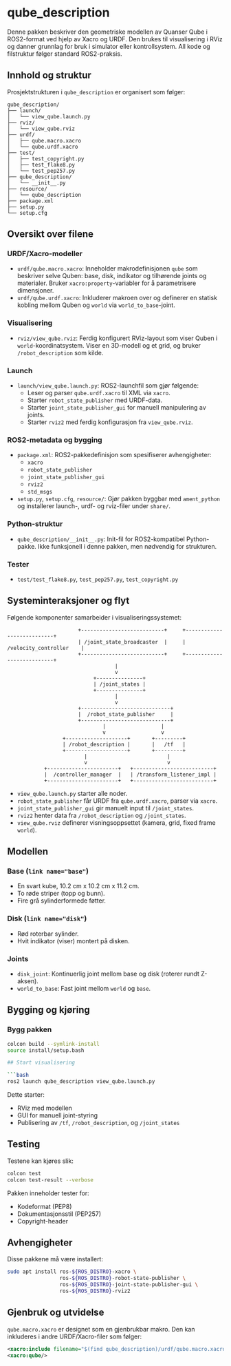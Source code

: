 # qube_description

Denne pakken beskriver den geometriske modellen av Quanser Qube i ROS2-format ved hjelp av Xacro og URDF. Den brukes til visualisering i RViz og danner grunnlag for bruk i simulator eller kontrollsystem. All kode og filstruktur følger standard ROS2-praksis.

## Innhold og struktur

Prosjektstrukturen i `qube_description` er organisert som følger:

```
qube_description/
├── launch/
│   └── view_qube.launch.py
├── rviz/
│   └── view_qube.rviz
├── urdf/
│   ├── qube.macro.xacro
│   └── qube.urdf.xacro
├── test/
│   ├── test_copyright.py
│   ├── test_flake8.py
│   └── test_pep257.py
├── qube_description/
│   └── __init__.py
├── resource/
│   └── qube_description
├── package.xml
├── setup.py
└── setup.cfg
```

## Oversikt over filene

### URDF/Xacro-modeller

- `urdf/qube.macro.xacro`: Inneholder makrodefinisjonen `qube` som beskriver selve Quben: base, disk, indikator og tilhørende joints og materialer. Bruker `xacro:property`-variabler for å parametrisere dimensjoner.
- `urdf/qube.urdf.xacro`: Inkluderer makroen over og definerer en statisk kobling mellom Quben og `world` via `world_to_base`-joint.

### Visualisering

- `rviz/view_qube.rviz`: Ferdig konfigurert RViz-layout som viser Quben i `world`-koordinatsystem. Viser en 3D-modell og et grid, og bruker `/robot_description` som kilde.

### Launch

- `launch/view_qube.launch.py`: ROS2-launchfil som gjør følgende:
  - Leser og parser `qube.urdf.xacro` til XML via `xacro`.
  - Starter `robot_state_publisher` med URDF-data.
  - Starter `joint_state_publisher_gui` for manuell manipulering av joints.
  - Starter `rviz2` med ferdig konfigurasjon fra `view_qube.rviz`.

### ROS2-metadata og bygging

- `package.xml`: ROS2-pakkedefinisjon som spesifiserer avhengigheter:
  - `xacro`
  - `robot_state_publisher`
  - `joint_state_publisher_gui`
  - `rviz2`
  - `std_msgs`
- `setup.py`, `setup.cfg`, `resource/`: Gjør pakken byggbar med `ament_python` og installerer launch-, urdf- og rviz-filer under `share/`.

### Python-struktur

- `qube_description/__init__.py`: Init-fil for ROS2-kompatibel Python-pakke. Ikke funksjonell i denne pakken, men nødvendig for strukturen.

### Tester

- `test/test_flake8.py`, `test_pep257.py`, `test_copyright.py`

## Systeminteraksjoner og flyt

Følgende komponenter samarbeider i visualiseringssystemet:

```
                       +---------------------------+     +---------------------------+
                       | /joint_state_broadcaster  |     |   /velocity_controller    |    
                       +---------------------------+     +---------------------------+
                                   |
                                   v
                            +---------------+
                            | /joint_states |
                            +---------------+
                                   |
                                   v
                       +-----------------------------+
                       |  /robot_state_publisher     |
                       +-----------------------------+
                               |                  |
                               v                  v
                  +--------------------+       +---------+
                  | /robot_description |       |   /tf   |
                  +--------------------+       +---------+
                         |                          |
                         v                          v
            +-----------------------+   +--------------------------+
            |  /controller_manager  |   | /transform_listener_impl |
            +-----------------------+   +--------------------------+
```




- `view_qube.launch.py` starter alle noder.
- `robot_state_publisher` får URDF fra `qube.urdf.xacro`, parser via `xacro`.
- `joint_state_publisher_gui` gir manuelt input til `/joint_states`.
- `rviz2` henter data fra `/robot_description` og `/joint_states`.
- `view_qube.rviz` definerer visningsoppsettet (kamera, grid, fixed frame `world`).



## Modellen

### Base (`link name="base"`)

- En svart kube, 10.2 cm x 10.2 cm x 11.2 cm.
- To røde striper (topp og bunn).
- Fire grå sylinderformede føtter.

### Disk (`link name="disk"`)

- Rød roterbar sylinder.
- Hvit indikator (viser) montert på disken.

### Joints

- `disk_joint`: Kontinuerlig joint mellom base og disk (roterer rundt Z-aksen).
- `world_to_base`: Fast joint mellom `world` og `base`.

## Bygging og kjøring

### Bygg pakken

```bash
colcon build --symlink-install
source install/setup.bash

## Start visualisering

```bash
ros2 launch qube_description view_qube.launch.py
```

Dette starter:

- RViz med modellen
- GUI for manuell joint-styring
- Publisering av `/tf`, `/robot_description`, og `/joint_states`

## Testing

Testene kan kjøres slik:

```bash
colcon test
colcon test-result --verbose
```

Pakken inneholder tester for:

- Kodeformat (PEP8)
- Dokumentasjonsstil (PEP257)
- Copyright-header

## Avhengigheter

Disse pakkene må være installert:

```bash
sudo apt install ros-${ROS_DISTRO}-xacro \
                 ros-${ROS_DISTRO}-robot-state-publisher \
                 ros-${ROS_DISTRO}-joint-state-publisher-gui \
                 ros-${ROS_DISTRO}-rviz2
```

## Gjenbruk og utvidelse

`qube.macro.xacro` er designet som en gjenbrukbar makro. Den kan inkluderes i andre URDF/Xacro-filer som følger:

```xml
<xacro:include filename="$(find qube_description)/urdf/qube.macro.xacro"/>
<xacro:qube/>
```
